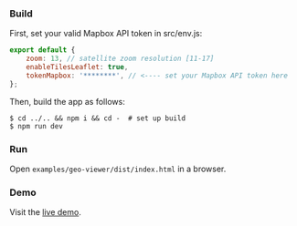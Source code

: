 ### Build

First, set your valid Mapbox API token in src/env.js:

```js
export default {
    zoom: 13, // satellite zoom resolution [11-17]
    enableTilesLeaflet: true,
    tokenMapbox: '********', // <---- set your Mapbox API token here
};
```

Then, build the app as follows:

```
$ cd ../.. && npm i && cd -  # set up build
$ npm run dev
```

### Run

Open `examples/geo-viewer/dist/index.html` in a browser.

### Demo

Visit the [live demo](https://w3reality.github.io/three-geo/examples/geo-viewer/io/index.html).
